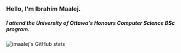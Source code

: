 ### Hello, I'm Ibrahim Maalej.

##### I attend the University of Ottawa's Honours Computer Science BSc program.

![imaalej's GitHub stats](https://github-readme-stats.vercel.app/api?username=imaalej&show_icons=true&theme=great-gatsby)
<!--![imaalej's Github top languages](https://github-readme-stats.vercel.app/api/top-langs/?username=imaalej&theme=great-gatsby)

<!--
**imaalej/imaalej** is a ✨ _special_ ✨ repository because its `README.md` (this file) appears on your GitHub profile.
